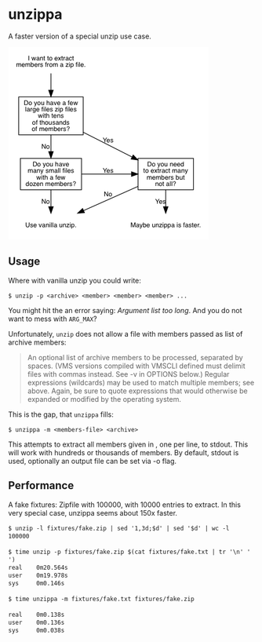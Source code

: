 # unzippa
A faster version of a special unzip use case.

![](flow.png)

Usage
-----

Where with vanilla unzip you could write:

```shell
$ unzip -p <archive> <member> <member> <member> ...
```

You might hit the an error saying: *Argument list too long*. And you do not
want to mess with `ARG_MAX`?

Unfortunately, `unzip` does not allow a file with members passed as list of
archive members:

> An optional list of archive members to be processed, separated by spaces.
(VMS versions compiled with VMSCLI defined must delimit files with commas
instead. See -v in OPTIONS below.) Regular expressions (wildcards) may be used
to match multiple members; see above. Again, be sure to quote expressions that
would otherwise be expanded or modified by the operating system.

This is the gap, that `unzippa` fills:

```shell
$ unzippa -m <members-file> <archive>
```

This attempts to extract all members given in *<members-file>*, one per line, to
stdout. This will work with hundreds or thousands of members. By default, stdout
is used, optionally an output file can be set via -o flag.

Performance
-----------

A fake fixtures: Zipfile with 100000, with 10000 entries to extract. In this
very special case, unzippa seems about 150x faster.

```shell
$ unzip -l fixtures/fake.zip | sed '1,3d;$d' | sed '$d' | wc -l
100000

$ time unzip -p fixtures/fake.zip $(cat fixtures/fake.txt | tr '\n' ' ')
real    0m20.564s
user    0m19.978s
sys     0m0.146s

$ time unzippa -m fixtures/fake.txt fixtures/fake.zip

real    0m0.138s
user    0m0.136s
sys     0m0.038s
```
